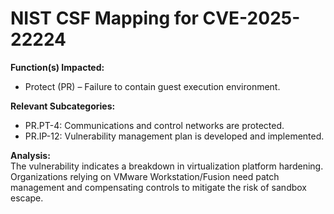 # NIST CSF Mapping for CVE-2025-22224

**Function(s) Impacted:**  
- Protect (PR) – Failure to contain guest execution environment.  

**Relevant Subcategories:**  
- PR.PT-4: Communications and control networks are protected.  
- PR.IP-12: Vulnerability management plan is developed and implemented.  

**Analysis:**  
The vulnerability indicates a breakdown in virtualization platform hardening. Organizations relying on VMware Workstation/Fusion need patch management and compensating controls to mitigate the risk of sandbox escape.

